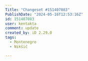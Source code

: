```yaml
---
Title: "Changeset #151407083"
PublishDate: "2024-05-16T12:53:16Z"
id: 151407083
user: kentakta
comment: update
created_by: iD 2.29.0
tags:
  - Montenegro
  - Nikšić

---
```

